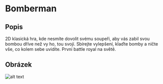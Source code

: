# Bomberman
## Popis
2D klasická hra, kde nesmíte dovolit svému soupeři, aby vás zabil svou bombou dříve než vy ho, tou svojí. Sbírejte vylepšení, klaďte bomby a ničte vše, co kolem sebe uvidíte. První battle royal na světě.

## Obrázek
![alt text](https://www.retrogamer.net/wp-content/uploads/2013/10/bomberman.jpg "Ilustrační obrázek")

